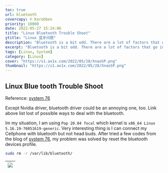 ```yaml
---
toc: true
url: bluetooth
covercopy: © Karobben
priority: 10000
date: 2022-05-27 15:24:06
title: "Linux Bluetooth Trouble Shoot"
ytitle: "Linux 蓝牙问题"
description: "Bluetooth is a bit odd. There are a lot of factors that go into whether Bluetooth devices work together as expected."
excerpt: "Bluetooth is a bit odd. There are a lot of factors that go into whether Bluetooth devices work together as expected."
tags: [Linux, System]
category: [Linux]
cover: "https://s1.ax1x.com/2022/05/28/XnaoSP.png"
thumbnail: "https://s1.ax1x.com/2022/05/28/XnaoSP.png"
---
```


## Linux Blue tooth Trouble Shoot

Reference: [system 76](https://support.system76.com/articles/bluetooth/)

Except Nvidia driver, bluetooth driver could be an annoying one, too. Link above list lost of possible ways to deal with the bluetooth.

Im my situation, I am using `Pop 20.04 focal` which kernel is `x86_64 Linux 5.16.19-76051619-generic`. Very interesting thing is I can connect my Cellphone with bluetooth but not head buds. After tried a few codes from the blog of  [system 76](https://support.system76.com/articles/bluetooth/), my problem was solved by reset the bluetooth devices profile.

```bash
sudo rm -r /var/lib/bluetooth/
```

|![](https://s1.ax1x.com/2022/05/28/XnaoSP.png)|
|:-:|

